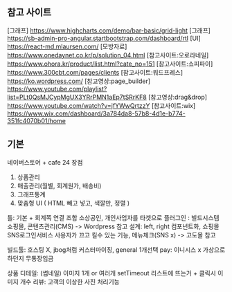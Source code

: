 ## 참고 사이트
[그래프] 
https://www.highcharts.com/demo/bar-basic/grid-light
[그래프] 
https://sb-admin-pro-angular.startbootstrap.com/dashboard/rtl
[UI] 
https://react-md.mlaursen.com/
[모방자료] 
https://www.onedaynet.co.kr/p/solution_04.html
[참고사이트:오로라네일] 
https://www.ohora.kr/product/list.html?cate_no=151
[참고사이트:쇼피파이]
https://www.300cbt.com/pages/clients
[참고사이트:워드프레스] 
https://ko.wordpress.com/
[참고영상:page_builder] 
https://www.youtube.com/playlist?list=PLt0QsMJCypMgUX3YRrPMN1aEp7tSRrKF8
[참고영상:drag&drop] 
https://www.youtube.com/watch?v=jfYWwQrtzzY
[참고사이트:wix]
https://www.wix.com/dashboard/3a784da8-57b8-4d1e-b774-351fc4070b01/home

## 기본
네이버스토어 + cafe 24 장점
1. 상품관리
2. 매출관리(월별, 회계원가, 배송비)
3. 그래프통계
4. 맞춤형 UI ( HTML 빼고 넣고, 색깔만, 정렬 )

틀: 기본 + 회계쪽 연결 조합
소상공인, 개인사업자를 타겟으로
플러그인 : 빌드시스템
               쇼핑몰, 콘텐츠관리(CMS) -> Wordpress 참고
설계: left, right 컴포넌트화, 쇼핑몰 SNS로그인서비스
        사용자가 끄고 킬수 있는 기능, 메뉴체크(SNS x) -> 고도몰 참고

빌드툴: 호스팅 X, jbog처럼 커스터마이징, general 1개선택
pay: 이니시스 x 가상으로 하던지 무통장입금

상품 디테일: (썸네일) 이미지 1개 or 여러개 setTimeout
                        리스트에 뜨는거 + 클릭시 이미지 개수
리뷰: 고객의 이상한 사진 처리기능
